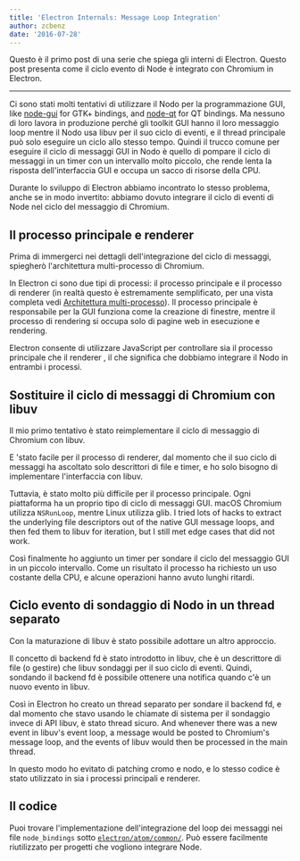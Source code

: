 ```yaml
---
title: 'Electron Internals: Message Loop Integration'
author: zcbenz
date: '2016-07-28'
---
```


Questo è il primo post di una serie che spiega gli interni di Electron. Questo post presenta come il ciclo evento di Node è integrato con Chromium in Electron.

---

Ci sono stati molti tentativi di utilizzare il Nodo per la programmazione GUI, like [node-gui](https://github.com/zcbenz/node-gui) for GTK+ bindings, and [node-qt](https://github.com/arturadib/node-qt) for QT bindings. Ma nessuno di loro lavora in produzione perché gli toolkit GUI hanno il loro messaggio loop mentre il Nodo usa libuv per il suo ciclo di eventi, e il thread principale può solo eseguire un ciclo allo stesso tempo. Quindi il trucco comune per eseguire il ciclo di messaggi GUI in Nodo è quello di pompare il ciclo di messaggi in un timer con un intervallo molto piccolo, che rende lenta la risposta dell'interfaccia GUI e occupa un sacco di risorse della CPU.

Durante lo sviluppo di Electron abbiamo incontrato lo stesso problema, anche se in modo invertito: abbiamo dovuto integrare il ciclo di eventi di Node nel ciclo del messaggio di Chromium.

## Il processo principale e renderer

Prima di immergerci nei dettagli dell'integrazione del ciclo di messaggi, spiegherò l'architettura multi-processo di Chromium.

In Electron ci sono due tipi di processi: il processo principale e il processo di renderer (in realtà questo è estremamente semplificato, per una vista completa vedi [Architettura multi-processo](http://dev.chromium.org/developers/design-documents/multi-process-architecture)). Il processo principale è responsabile per la GUI funziona come la creazione di finestre, mentre il processo di rendering si occupa solo di pagine web in esecuzione e rendering.

Electron consente di utilizzare JavaScript per controllare sia il processo principale che il renderer , il che significa che dobbiamo integrare il Nodo in entrambi i processi.

## Sostituire il ciclo di messaggi di Chromium con libuv

Il mio primo tentativo è stato reimplementare il ciclo di messaggio di Chromium con libuv.

E 'stato facile per il processo di renderer, dal momento che il suo ciclo di messaggi ha ascoltato solo descrittori di file e timer, e ho solo bisogno di implementare l'interfaccia con libuv.

Tuttavia, è stato molto più difficile per il processo principale. Ogni piattaforma ha un proprio tipo di ciclo di messaggi GUI. macOS Chromium utilizza `NSRunLoop`, mentre Linux utilizza glib. I tried lots of hacks to extract the underlying file descriptors out of the native GUI message loops, and then fed them to libuv for iteration, but I still met edge cases that did not work.

Così finalmente ho aggiunto un timer per sondare il ciclo del messaggio GUI in un piccolo intervallo. Come un risultato il processo ha richiesto un uso costante della CPU, e alcune operazioni hanno avuto lunghi ritardi.

## Ciclo evento di sondaggio di Nodo in un thread separato

Con la maturazione di libuv è stato possibile adottare un altro approccio.

Il concetto di backend fd è stato introdotto in libuv, che è un descrittore di file (o gestire) che libuv sondaggi per il suo ciclo di eventi. Quindi, sondando il backend fd è possibile ottenere una notifica quando c'è un nuovo evento in libuv.

Così in Electron ho creato un thread separato per sondare il backend fd, e dal momento che stavo usando le chiamate di sistema per il sondaggio invece di API libuv, è stato thread sicuro. And whenever there was a new event in libuv's event loop, a message would be posted to Chromium's message loop, and the events of libuv would then be processed in the main thread.

In questo modo ho evitato di patching cromo e nodo, e lo stesso codice è stato utilizzato in sia i processi principali e renderer.

## Il codice

Puoi trovare l'implementazione dell'integrazione del loop dei messaggi nei file `node_bindings` sotto [`electron/atom/common/`](https://github.com/electron/electron/tree/master/atom/common). Può essere facilmente riutilizzato per progetti che vogliono integrare Node.

